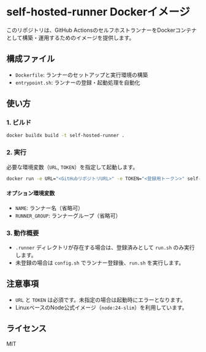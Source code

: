 # self-hosted-runner Dockerイメージ

このリポジトリは、GitHub ActionsのセルフホストランナーをDockerコンテナとして構築・運用するためのイメージを提供します。

## 構成ファイル
- `Dockerfile`: ランナーのセットアップと実行環境の構築
- `entrypoint.sh`: ランナーの登録・起動処理を自動化

## 使い方

### 1. ビルド
```bash
docker buildx build -t self-hosted-runner .
```

### 2. 実行
必要な環境変数（`URL`, `TOKEN`）を指定して起動します。

```bash
docker run -e URL="<GitHubリポジトリURL>" -e TOKEN="<登録用トークン>" self-hosted-runner
```

#### オプション環境変数
- `NAME`: ランナー名（省略可）
- `RUNNER_GROUP`: ランナーグループ（省略可）

### 3. 動作概要
- `.runner` ディレクトリが存在する場合は、登録済みとして `run.sh` のみ実行します。
- 未登録の場合は `config.sh` でランナー登録後、`run.sh` を実行します。

## 注意事項
- `URL` と `TOKEN` は必須です。未指定の場合は起動時にエラーとなります。
- LinuxベースのNode公式イメージ（`node:24-slim`）を利用しています。

## ライセンス
MIT
